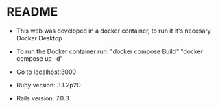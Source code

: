 # README

* This web was developed in a docker container, to run it it's necesary Docker Desktop

* To run the Docker container run: 
"docker compose Build"
"docker compose up -d"
* Go to localhost:3000

* Ruby version: 3.1.2p20

* Rails version: 7.0.3
